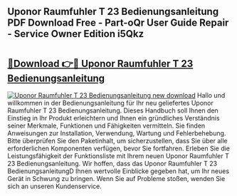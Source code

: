 ## Uponor Raumfuhler T 23 Bedienungsanleitung PDF Download Free - Part-oQr User Guide Repair - Service Owner Edition i5Qkz

# <h2><a href="http://df1k4xt.blite.top/?on=Uponor+Raumfuhler+T+23+Bedienungsanleitung">🔗Download 👉🔴 Uponor Raumfuhler T 23 Bedienungsanleitung</a></h2>

[![Uponor Raumfuhler T 23 Bedienungsanleitung new download](https://i.imgur.com/lujVjoI.png)](http://df1k4xt.blite.top/?on=Uponor+Raumfuhler+T+23+Bedienungsanleitung)
Hallo und willkommen in der Bedienungsanleitung für Ihr neu geliefertes Uponor Raumfuhler T 23 Bedienungsanleitung. Dieses Handbuch soll Ihnen den Einstieg in Ihr Produkt erleichtern und Ihnen ein gründliches Verständnis seiner Merkmale, Funktionen und Fähigkeiten vermitteln. Sie finden Anweisungen zur Installation, Verwendung, Wartung und Fehlerbehebung. Bitte überprüfen Sie den Paketinhalt, um sicherzustellen, dass Sie über alle erforderlichen Komponenten verfügen, bevor Sie fortfahren. Erleben Sie die Leistungsfähigkeit der Funktionsliste mit Ihrem neuen Uponor Raumfuhler T 23 Bedienungsanleitung. Wir hoffen, dass das Uponor Raumfuhler T 23 BedienungsanleitungD Ihnen wertvolle Einblicke gegeben hat, um Ihr neues Gerät in Schwung zu bringen. Wenn Sie auf Probleme stoßen, wenden Sie sich an unseren Kundenservice.
